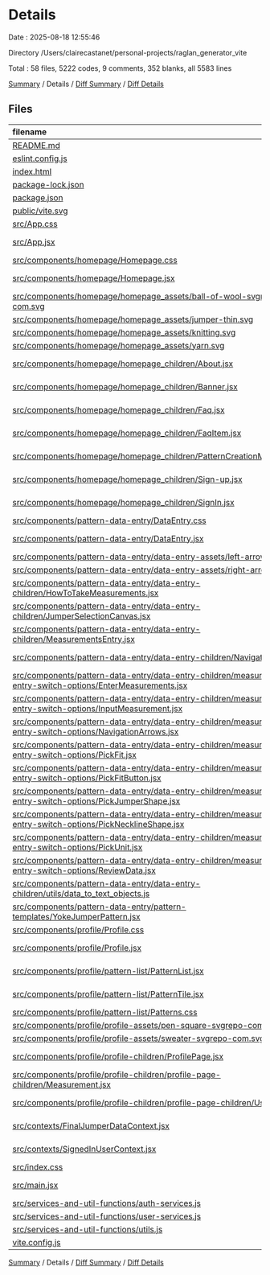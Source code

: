 # Details

Date : 2025-08-18 12:55:46

Directory /Users/clairecastanet/personal-projects/raglan_generator_vite

Total : 58 files,  5222 codes, 9 comments, 352 blanks, all 5583 lines

[Summary](results.md) / Details / [Diff Summary](diff.md) / [Diff Details](diff-details.md)

## Files
| filename | language | code | comment | blank | total |
| :--- | :--- | ---: | ---: | ---: | ---: |
| [README.md](/README.md) | Markdown | 7 | 0 | 6 | 13 |
| [eslint.config.js](/eslint.config.js) | JavaScript | 32 | 0 | 2 | 34 |
| [index.html](/index.html) | HTML | 13 | 0 | 1 | 14 |
| [package-lock.json](/package-lock.json) | JSON | 2,960 | 0 | 1 | 2,961 |
| [package.json](/package.json) | JSON | 32 | 0 | 1 | 33 |
| [public/vite.svg](/public/vite.svg) | XML | 1 | 0 | 0 | 1 |
| [src/App.css](/src/App.css) | PostCSS | 65 | 0 | 13 | 78 |
| [src/App.jsx](/src/App.jsx) | JavaScript JSX | 40 | 0 | 5 | 45 |
| [src/components/homepage/Homepage.css](/src/components/homepage/Homepage.css) | PostCSS | 164 | 0 | 29 | 193 |
| [src/components/homepage/Homepage.jsx](/src/components/homepage/Homepage.jsx) | JavaScript JSX | 17 | 0 | 3 | 20 |
| [src/components/homepage/homepage\_assets/ball-of-wool-svgrepo-com.svg](/src/components/homepage/homepage_assets/ball-of-wool-svgrepo-com.svg) | XML | 5 | 1 | 0 | 6 |
| [src/components/homepage/homepage\_assets/jumper-thin.svg](/src/components/homepage/homepage_assets/jumper-thin.svg) | XML | 1 | 0 | 0 | 1 |
| [src/components/homepage/homepage\_assets/knitting.svg](/src/components/homepage/homepage_assets/knitting.svg) | XML | 1 | 0 | 0 | 1 |
| [src/components/homepage/homepage\_assets/yarn.svg](/src/components/homepage/homepage_assets/yarn.svg) | XML | 1 | 0 | 0 | 1 |
| [src/components/homepage/homepage\_children/About.jsx](/src/components/homepage/homepage_children/About.jsx) | JavaScript JSX | 18 | 0 | 2 | 20 |
| [src/components/homepage/homepage\_children/Banner.jsx](/src/components/homepage/homepage_children/Banner.jsx) | JavaScript JSX | 11 | 0 | 3 | 14 |
| [src/components/homepage/homepage\_children/Faq.jsx](/src/components/homepage/homepage_children/Faq.jsx) | JavaScript JSX | 123 | 0 | 4 | 127 |
| [src/components/homepage/homepage\_children/FaqItem.jsx](/src/components/homepage/homepage_children/FaqItem.jsx) | JavaScript JSX | 24 | 0 | 4 | 28 |
| [src/components/homepage/homepage\_children/PatternCreationMadeEasy.jsx](/src/components/homepage/homepage_children/PatternCreationMadeEasy.jsx) | JavaScript JSX | 73 | 0 | 6 | 79 |
| [src/components/homepage/homepage\_children/Sign-up.jsx](/src/components/homepage/homepage_children/Sign-up.jsx) | JavaScript JSX | 68 | 0 | 10 | 78 |
| [src/components/homepage/homepage\_children/SignIn.jsx](/src/components/homepage/homepage_children/SignIn.jsx) | JavaScript JSX | 67 | 0 | 12 | 79 |
| [src/components/pattern-data-entry/DataEntry.css](/src/components/pattern-data-entry/DataEntry.css) | PostCSS | 192 | 0 | 29 | 221 |
| [src/components/pattern-data-entry/DataEntry.jsx](/src/components/pattern-data-entry/DataEntry.jsx) | JavaScript JSX | 32 | 0 | 8 | 40 |
| [src/components/pattern-data-entry/data-entry-assets/left-arrow.svg](/src/components/pattern-data-entry/data-entry-assets/left-arrow.svg) | XML | 1 | 0 | 0 | 1 |
| [src/components/pattern-data-entry/data-entry-assets/right-arrow.svg](/src/components/pattern-data-entry/data-entry-assets/right-arrow.svg) | XML | 1 | 0 | 0 | 1 |
| [src/components/pattern-data-entry/data-entry-children/HowToTakeMeasurements.jsx](/src/components/pattern-data-entry/data-entry-children/HowToTakeMeasurements.jsx) | JavaScript JSX | 69 | 0 | 3 | 72 |
| [src/components/pattern-data-entry/data-entry-children/JumperSelectionCanvas.jsx](/src/components/pattern-data-entry/data-entry-children/JumperSelectionCanvas.jsx) | JavaScript JSX | 113 | 1 | 17 | 131 |
| [src/components/pattern-data-entry/data-entry-children/MeasurementsEntry.jsx](/src/components/pattern-data-entry/data-entry-children/MeasurementsEntry.jsx) | JavaScript JSX | 29 | 0 | 9 | 38 |
| [src/components/pattern-data-entry/data-entry-children/NavigationTabs.jsx](/src/components/pattern-data-entry/data-entry-children/NavigationTabs.jsx) | JavaScript JSX | 64 | 0 | 8 | 72 |
| [src/components/pattern-data-entry/data-entry-children/measurements-entry-switch-options/EnterMeasurements.jsx](/src/components/pattern-data-entry/data-entry-children/measurements-entry-switch-options/EnterMeasurements.jsx) | JavaScript JSX | 47 | 0 | 11 | 58 |
| [src/components/pattern-data-entry/data-entry-children/measurements-entry-switch-options/InputMeasurement.jsx](/src/components/pattern-data-entry/data-entry-children/measurements-entry-switch-options/InputMeasurement.jsx) | JavaScript JSX | 21 | 0 | 3 | 24 |
| [src/components/pattern-data-entry/data-entry-children/measurements-entry-switch-options/NavigationArrows.jsx](/src/components/pattern-data-entry/data-entry-children/measurements-entry-switch-options/NavigationArrows.jsx) | JavaScript JSX | 25 | 0 | 2 | 27 |
| [src/components/pattern-data-entry/data-entry-children/measurements-entry-switch-options/PickFit.jsx](/src/components/pattern-data-entry/data-entry-children/measurements-entry-switch-options/PickFit.jsx) | JavaScript JSX | 56 | 0 | 10 | 66 |
| [src/components/pattern-data-entry/data-entry-children/measurements-entry-switch-options/PickFitButton.jsx](/src/components/pattern-data-entry/data-entry-children/measurements-entry-switch-options/PickFitButton.jsx) | JavaScript JSX | 26 | 0 | 4 | 30 |
| [src/components/pattern-data-entry/data-entry-children/measurements-entry-switch-options/PickJumperShape.jsx](/src/components/pattern-data-entry/data-entry-children/measurements-entry-switch-options/PickJumperShape.jsx) | JavaScript JSX | 37 | 0 | 10 | 47 |
| [src/components/pattern-data-entry/data-entry-children/measurements-entry-switch-options/PickNecklineShape.jsx](/src/components/pattern-data-entry/data-entry-children/measurements-entry-switch-options/PickNecklineShape.jsx) | JavaScript JSX | 43 | 0 | 11 | 54 |
| [src/components/pattern-data-entry/data-entry-children/measurements-entry-switch-options/PickUnit.jsx](/src/components/pattern-data-entry/data-entry-children/measurements-entry-switch-options/PickUnit.jsx) | JavaScript JSX | 38 | 0 | 9 | 47 |
| [src/components/pattern-data-entry/data-entry-children/measurements-entry-switch-options/ReviewData.jsx](/src/components/pattern-data-entry/data-entry-children/measurements-entry-switch-options/ReviewData.jsx) | JavaScript JSX | 41 | 0 | 12 | 53 |
| [src/components/pattern-data-entry/data-entry-children/utils/data\_to\_text\_objects.js](/src/components/pattern-data-entry/data-entry-children/utils/data_to_text_objects.js) | JavaScript | 42 | 4 | 5 | 51 |
| [src/components/pattern-data-entry/pattern-templates/YokeJumperPattern.jsx](/src/components/pattern-data-entry/pattern-templates/YokeJumperPattern.jsx) | JavaScript JSX | 18 | 0 | 3 | 21 |
| [src/components/profile/Profile.css](/src/components/profile/Profile.css) | PostCSS | 45 | 0 | 9 | 54 |
| [src/components/profile/Profile.jsx](/src/components/profile/Profile.jsx) | JavaScript JSX | 59 | 0 | 10 | 69 |
| [src/components/profile/pattern-list/PatternList.jsx](/src/components/profile/pattern-list/PatternList.jsx) | JavaScript JSX | 19 | 0 | 3 | 22 |
| [src/components/profile/pattern-list/PatternTile.jsx](/src/components/profile/pattern-list/PatternTile.jsx) | JavaScript JSX | 13 | 0 | 3 | 16 |
| [src/components/profile/pattern-list/Patterns.css](/src/components/profile/pattern-list/Patterns.css) | PostCSS | 41 | 1 | 7 | 49 |
| [src/components/profile/profile-assets/pen-square-svgrepo-com.svg](/src/components/profile/profile-assets/pen-square-svgrepo-com.svg) | XML | 4 | 0 | 0 | 4 |
| [src/components/profile/profile-assets/sweater-svgrepo-com.svg](/src/components/profile/profile-assets/sweater-svgrepo-com.svg) | XML | 44 | 1 | 0 | 45 |
| [src/components/profile/profile-children/ProfilePage.jsx](/src/components/profile/profile-children/ProfilePage.jsx) | JavaScript JSX | 48 | 0 | 6 | 54 |
| [src/components/profile/profile-children/profile-page-children/Measurement.jsx](/src/components/profile/profile-children/profile-page-children/Measurement.jsx) | JavaScript JSX | 41 | 0 | 6 | 47 |
| [src/components/profile/profile-children/profile-page-children/UserData.jsx](/src/components/profile/profile-children/profile-page-children/UserData.jsx) | JavaScript JSX | 69 | 0 | 6 | 75 |
| [src/contexts/FinalJumperDataContext.jsx](/src/contexts/FinalJumperDataContext.jsx) | JavaScript JSX | 18 | 0 | 5 | 23 |
| [src/contexts/SignedInUserContext.jsx](/src/contexts/SignedInUserContext.jsx) | JavaScript JSX | 18 | 0 | 5 | 23 |
| [src/index.css](/src/index.css) | PostCSS | 17 | 0 | 2 | 19 |
| [src/main.jsx](/src/main.jsx) | JavaScript JSX | 9 | 0 | 2 | 11 |
| [src/services-and-util-functions/auth-services.js](/src/services-and-util-functions/auth-services.js) | JavaScript | 35 | 0 | 10 | 45 |
| [src/services-and-util-functions/user-services.js](/src/services-and-util-functions/user-services.js) | JavaScript | 38 | 0 | 9 | 47 |
| [src/services-and-util-functions/utils.js](/src/services-and-util-functions/utils.js) | JavaScript | 73 | 0 | 11 | 84 |
| [vite.config.js](/vite.config.js) | JavaScript | 13 | 1 | 2 | 16 |

[Summary](results.md) / Details / [Diff Summary](diff.md) / [Diff Details](diff-details.md)
